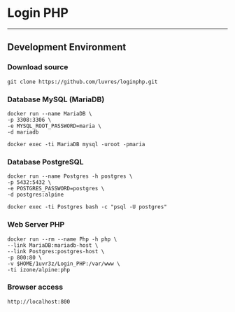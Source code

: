 # Login PHP
-----
## Development Environment

### Download source
```
git clone https://github.com/luvres/loginphp.git
```
### Database MySQL (MariaDB)
```
docker run --name MariaDB \
-p 3308:3306 \
-e MYSQL_ROOT_PASSWORD=maria \
-d mariadb
```
```
docker exec -ti MariaDB mysql -uroot -pmaria
```

### Database PostgreSQL
```
docker run --name Postgres -h postgres \
-p 5432:5432 \
-e POSTGRES_PASSWORD=postgres \
-d postgres:alpine
```
```
docker exec -ti Postgres bash -c "psql -U postgres"
```

### Web Server PHP
```
docker run --rm --name Php -h php \
--link MariaDB:mariadb-host \
--link Postgres:postgres-host \
-p 800:80 \
-v $HOME/1uvr3z/Login_PHP:/var/www \
-ti izone/alpine:php
```
### Browser access
```
http://localhost:800
```
